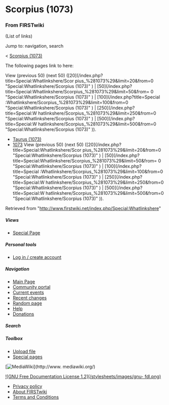 # Scorpius (1073)

### From FIRSTwiki

(List of links)

Jump to: navigation, search

&lt; [Scorpius (1073)](/index.php?title=Scorpius_%281073%29&redirect=no
"Scorpius \(1073\)" )  

The following pages link to here:

View (previous 50) (next 50) ([20](/index.php?title=Special:Whatlinkshere/Scor
pius_%281073%29&limit=20&from=0 "Special:Whatlinkshere/Scorpius \(1073\)" ) | 
[50](/index.php?title=Special:Whatlinkshere/Scorpius_%281073%29&limit=50&from=
0 "Special:Whatlinkshere/Scorpius \(1073\)" ) | [100](/index.php?title=Special
:Whatlinkshere/Scorpius_%281073%29&limit=100&from=0
"Special:Whatlinkshere/Scorpius \(1073\)" ) | [250](/index.php?title=Special:W
hatlinkshere/Scorpius_%281073%29&limit=250&from=0
"Special:Whatlinkshere/Scorpius \(1073\)" ) | [500](/index.php?title=Special:W
hatlinkshere/Scorpius_%281073%29&limit=500&from=0
"Special:Whatlinkshere/Scorpius \(1073\)" )).

  * [Taurus (1073)](/index.php/Taurus_%281073%29 "Taurus \(1073\)" )
  * [1073](/index.php/1073 "1073" )
View (previous 50) (next 50) ([20](/index.php?title=Special:Whatlinkshere/Scor
pius_%281073%29&limit=20&from=0 "Special:Whatlinkshere/Scorpius \(1073\)" ) | 
[50](/index.php?title=Special:Whatlinkshere/Scorpius_%281073%29&limit=50&from=
0 "Special:Whatlinkshere/Scorpius \(1073\)" ) | [100](/index.php?title=Special
:Whatlinkshere/Scorpius_%281073%29&limit=100&from=0
"Special:Whatlinkshere/Scorpius \(1073\)" ) | [250](/index.php?title=Special:W
hatlinkshere/Scorpius_%281073%29&limit=250&from=0
"Special:Whatlinkshere/Scorpius \(1073\)" ) | [500](/index.php?title=Special:W
hatlinkshere/Scorpius_%281073%29&limit=500&from=0
"Special:Whatlinkshere/Scorpius \(1073\)" )).

Retrieved from "<http://www.firstwiki.net/index.php/Special:Whatlinkshere>"

##### Views

  * [Special Page](/index.php/Special:Whatlinkshere/Scorpius_%281073%29)

##### Personal tools

  * [Log in / create account](/index.php?title=Special:Userlogin&returnto=Special:Whatlinkshere)

[](/index.php/Main_Page "Main Page" )

##### Navigation

  * [Main Page](/index.php/Main_Page)
  * [Community portal](/index.php/FIRSTwiki:Community_portal)
  * [Current events](/index.php/Current_events)
  * [Recent changes](/index.php/Special:Recentchanges)
  * [Random page](/index.php/Special:Random)
  * [Help](/index.php/Help:Contents)
  * [Donations](/index.php/FIRSTwiki:Site_support)

##### Search



##### Toolbox

  * [Upload file](/index.php/Special:Upload)
  * [Special pages](/index.php/Special:Specialpages)

[![MediaWiki](/skins/common/images/poweredby_mediawiki_88x31.png)](http://www.
mediawiki.org/)

[![GNU Free Documentation License 1.2](/stylesheets/images/gnu-
fdl.png)](http://www.gnu.org/copyleft/fdl.html)

  * [Privacy policy](/index.php/FIRSTwiki:Privacy_policy "FIRSTwiki:Privacy policy" )
  * [About FIRSTwiki](/index.php/FIRSTwiki:About "FIRSTwiki:About" )
  * [Terms and Conditions](/index.php/FIRSTwiki:Terms_and_conditions "FIRSTwiki:Terms and conditions" )

